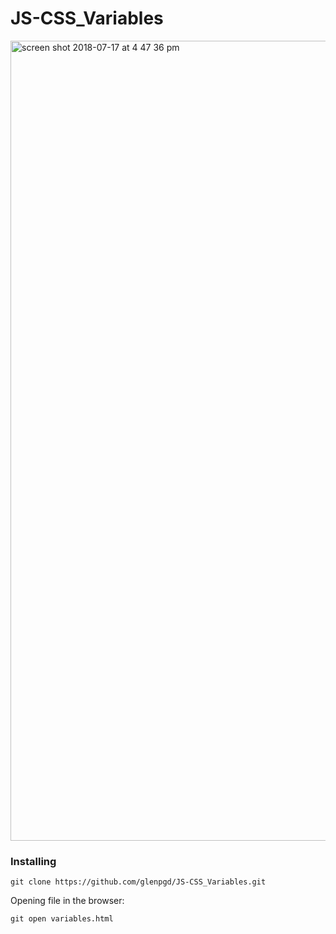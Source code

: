# JS-CSS_Variables

<img width="1280" alt="screen shot 2018-07-17 at 4 47 36 pm" src="https://user-images.githubusercontent.com/24828685/42851370-351475c8-89e1-11e8-91be-9099819491ba.png">

### Installing

```
git clone https://github.com/glenpgd/JS-CSS_Variables.git
```
  Opening file in the browser:
```
git open variables.html 
```
